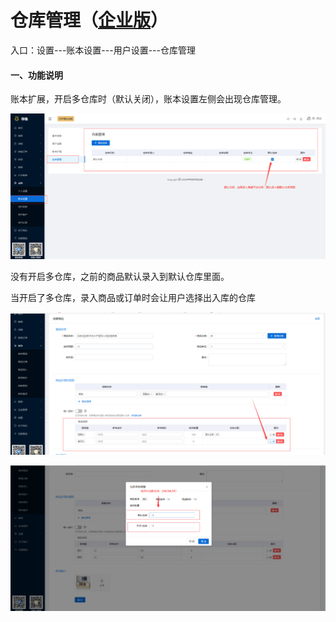 # 仓库管理（<u>企业版</u>）

入口：设置---账本设置---用户设置---仓库管理

#### 一、功能说明

账本扩展，开启多仓库时（默认关闭），账本设置左侧会出现仓库管理。

![PNG](../image/账本设置/06-仓库管理01.jpg)



没有开启多仓库，之前的商品默认录入到默认仓库里面。

当开启了多仓库，录入商品或订单时会让用户选择出入库的仓库

![PNG](../image/账本设置/06-仓库管理02.jpg)

![PNG](../image/账本设置/06-仓库管理03.jpg)